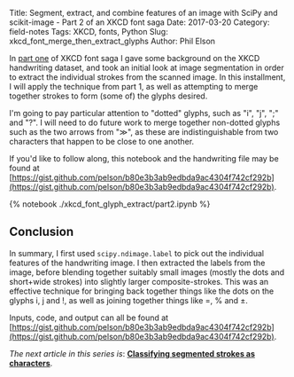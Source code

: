 Title: Segment, extract, and combine features of an image with SciPy and scikit-image - Part 2 of an XKCD font saga
Date: 2017-03-20
Category: field-notes
Tags: XKCD, fonts, Python
Slug: xkcd_font_merge_then_extract_glyphs
Author: Phil Elson

In [part one]({filename}/field_notes/xkcd_font.md) of XKCD font saga I gave some background on the XKCD handwriting dataset, and took an initial look at image
segmentation in order to extract the individual strokes from the scanned image.
In this installment, I will apply the technique from part 1, as well as attempting to merge together strokes to form (some of) the glyphs desired.

I'm going to pay particular attention to "dotted" glyphs, such as "i", "j", ";" and "?". I will need to do future work to merge together
non-dotted glyphs such as the two arrows from "≫", as these are indistinguishable from two characters that happen to be close to one another.

<!-- PELICAN_END_SUMMARY -->

If you'd like to follow along, this notebook and the handwriting file may be found at [https://gist.github.com/pelson/b80e3b3ab9edbda9ac4304f742cf292b](https://gist.github.com/pelson/b80e3b3ab9edbda9ac4304f742cf292b).

{% notebook ./xkcd_font_glyph_extract/part2.ipynb %}


## Conclusion

In summary, I first used ``scipy.ndimage.label`` to pick out the individual features of the handwriting image.
I then extracted the labels from the image, before blending together suitably small images (mostly the dots and short+wide strokes)
into slightly larger composite-strokes. This was an effective technique for bringing back together things like the dots on the glyphs
i, j and !, as well as joining together things like =, % and ±.

Inputs, code, and output can all be found at [https://gist.github.com/pelson/b80e3b3ab9edbda9ac4304f742cf292b](https://gist.github.com/pelson/b80e3b3ab9edbda9ac4304f742cf292b). 

*The next article in this series is*: **[Classifying segmented strokes as characters]({filename}/field_notes/xkcd_font_pt3.md)**.
